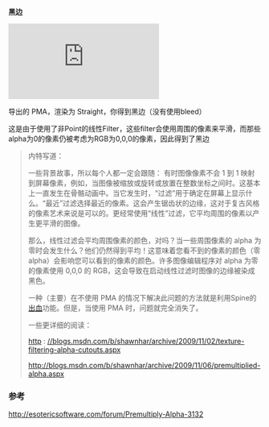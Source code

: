 **黑边**

![黑线问题.jpg](http://esotericsoftware.com/forum/download/file.php?id=825)

导出的 PMA，渲染为 Straight，你得到黑边（没有使用bleed）

这是由于使用了非Point的线性Filter，这些filter会使用周围的像素来平滑，而那些alpha为0的像素仍被考虑为RGB为0,0,0的像素，因此得到了黑边



> 内特写道：
>
> 一些背景故事，所以每个人都一定会跟随： 有时图像像素不会 1 到 1 映射到屏幕像素，例如，当图像被缩放或旋转或放置在整数坐标之间时。这基本上一直发生在骨骼动画中。当它发生时，“过滤”用于确定在屏幕上显示什么。“最近”过滤选择最近的像素。这会产生锯齿状的边缘，这对于复古风格的像素艺术来说是可以的。更经常使用“线性”过滤，它平均周围的像素以产生更平滑的图像。
>
> 那么，线性过滤会平均周围像素的颜色，对吗？当一些周围像素的 alpha 为零时会发生什么？他们仍然得到平均！这意味着您看不到的像素的颜色（零 alpha）会影响您可以看到的像素的颜色。许多图像编辑程序对 alpha 为零的像素使用 0,0,0 的 RGB，这会导致在启动线性过滤时图像的边缘被染成黑色。
>
> 一种（主要）在不使用 PMA 的情况下解决此问题的方法就是利用Spine的[出血](http://esotericsoftware.com/forum/viewtopic.php?p=13480#p13480)功能。但是，当使用 PMA 时，问题就完全消失了。
>
> 一些更详细的阅读：
>
> [http](http://blogs.msdn.com/b/shawnhar/archive/2009/11/02/texture-filtering-alpha-cutouts.aspx) : [//blogs.msdn.com/b/shawnhar/archive/2009/11/02/texture-filtering-alpha-cutouts.aspx](http://blogs.msdn.com/b/shawnhar/archive/2009/11/02/texture-filtering-alpha-cutouts.aspx)
>
> http://blogs.msdn.com/b/shawnhar/archive/2009/11/06/premultiplied-alpha.aspx

### 参考

http://esotericsoftware.com/forum/Premultiply-Alpha-3132